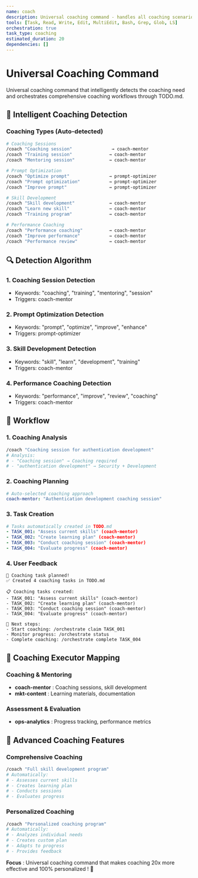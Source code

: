 ```yaml
---
name: coach
description: Universal coaching command - handles all coaching scenarios with intelligent session type detection
tools: [Task, Read, Write, Edit, MultiEdit, Bash, Grep, Glob, LS]
orchestration: true
task_type: coaching
estimated_duration: 20
dependencies: []
---
```


# Universal Coaching Command

Universal coaching command that intelligently detects the coaching need and orchestrates comprehensive coaching workflows through TODO.md.

## 🎯 Intelligent Coaching Detection

### Coaching Types (Auto-detected)
```bash
# Coaching Sessions
/coach "Coaching session"               → coach-mentor
/coach "Training session"              → coach-mentor
/coach "Mentoring session"             → coach-mentor

# Prompt Optimization
/coach "Optimize prompt"               → prompt-optimizer
/coach "Prompt optimization"           → prompt-optimizer
/coach "Improve prompt"                → prompt-optimizer

# Skill Development
/coach "Skill development"             → coach-mentor
/coach "Learn new skill"               → coach-mentor
/coach "Training program"              → coach-mentor

# Performance Coaching
/coach "Performance coaching"          → coach-mentor
/coach "Improve performance"           → coach-mentor
/coach "Performance review"            → coach-mentor
```

## 🔍 Detection Algorithm

### 1. **Coaching Session Detection**
- Keywords: "coaching", "training", "mentoring", "session"
- Triggers: coach-mentor

### 2. **Prompt Optimization Detection**
- Keywords: "prompt", "optimize", "improve", "enhance"
- Triggers: prompt-optimizer

### 3. **Skill Development Detection**
- Keywords: "skill", "learn", "development", "training"
- Triggers: coach-mentor

### 4. **Performance Coaching Detection**
- Keywords: "performance", "improve", "review", "coaching"
- Triggers: coach-mentor

## 🚀 Workflow

### 1. **Coaching Analysis**
```bash
/coach "Coaching session for authentication development"
# Analysis:
# - "Coaching session" → Coaching required
# - "authentication development" → Security + Development
```

### 2. **Coaching Planning**
```yaml
# Auto-selected coaching approach
coach-mentor: "Authentication development coaching session"
```

### 3. **Task Creation**
```yaml
# Tasks automatically created in TODO.md
- TASK_001: "Assess current skills" (coach-mentor)
- TASK_002: "Create learning plan" (coach-mentor)
- TASK_003: "Conduct coaching session" (coach-mentor)
- TASK_004: "Evaluate progress" (coach-mentor)
```

### 4. **User Feedback**
```
🎯 Coaching task planned!
✅ Created 4 coaching tasks in TODO.md

📋 Coaching tasks created:
- TASK_001: "Assess current skills" (coach-mentor)
- TASK_002: "Create learning plan" (coach-mentor)
- TASK_003: "Conduct coaching session" (coach-mentor)
- TASK_004: "Evaluate progress" (coach-mentor)

🚀 Next steps:
- Start coaching: /orchestrate claim TASK_001
- Monitor progress: /orchestrate status
- Complete coaching: /orchestrate complete TASK_004
```

## 🎯 Coaching Executor Mapping

### Coaching & Mentoring
- **coach-mentor** : Coaching sessions, skill development
- **mkt-content** : Learning materials, documentation

### Assessment & Evaluation
- **ops-analytics** : Progress tracking, performance metrics

## 🔧 Advanced Coaching Features

### **Comprehensive Coaching**
```bash
/coach "Full skill development program"
# Automatically:
# - Assesses current skills
# - Creates learning plan
# - Conducts sessions
# - Evaluates progress
```

### **Personalized Coaching**
```bash
/coach "Personalized coaching program"
# Automatically:
# - Analyzes individual needs
# - Creates custom plan
# - Adapts to progress
# - Provides feedback
```

**Focus** : Universal coaching command that makes coaching 20x more effective and 100% personalized ! 🎯 